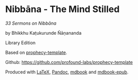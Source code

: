 Nibbāna - The Mind Stilled
==============

*33 Sermons on Nibbāna*

by Bhikkhu Kaṭukurunde Ñāṇananda

Library Edition

Based on [prophecy-template].

Github: <https://github.com/profound-labs/prophecy-template>

Produced with [LaTeX], [Pandoc], [mdbook] and [mdbook-epub].

[prophecy-template]: https://github.com/profound-labs/prophecy-template

[LaTeX]: http://latex-project.org/

[mdbook]: https://rust-lang.github.io/mdBook/

[mdbook-epub]: https://github.com/Michael-F-Bryan/mdbook-epub

[Pandoc]: http://pandoc.org/

